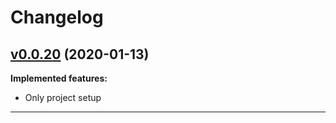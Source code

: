 # Changelog

<!--- Version of the docker image with hyperlink and date --->
## [v0.0.20](https://hub.docker.com/r/tvsjsdock/midnightboard-test/tags) (2020-01-13)

<!--- List of implemented features --->
**Implemented features:**
- Only project setup

<!--- List of fixed bugs (uncomment the following lines if needed) --->
<!---
**Fixed bugs:**
- ...
--->
- --